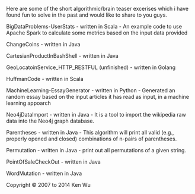 Here are some of the short algorithmic/brain teaser excerises which i have found fun to solve in the past and would like to share to you guys.  

BigDataProblems-UserStats
	- written in Scala
	- An example code to use Apache Spark to calculate some metrics based on the input data provided

ChangeCoins
	- written in Java

CartesianProductInBashShell
	- written in Java

GeoLocatoinService_HTTP_RESTFUL (unfinished)
	- written in Golang

HuffmanCode
	- written in Scala

MachineLearning-EssayGenerator
	- written in Python
	- Generated an random essay based on the input articles it has read as input, in a machine learning appoarch

Neo4jDataImport
	- written in Java
	- It is a tool to import the wikipedia raw data into the Neo4j graph database. 

Parentheses
	- written in Java
	- This algorithm will print all valid (e.g., properly opened and closed) combinations of n-pairs of parentheses.

Permutation
	- written in Java
	- print out all permutations of a given string.

PointOfSaleCheckOut
	- written in Java

WordMutation
	- written in Java


Copyright © 2007 to 2014 Ken Wu
